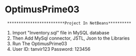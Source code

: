 # OptimusPrime03
     *************************Project In NetBeans**********


1. Import "Inventory.sql" file in MySQL database
2. Then Add MySql connector, JSTL, Json to the Libraries
3. Run The OptimusPrime03
4. User ID: tanvir123
   Password: 123456
